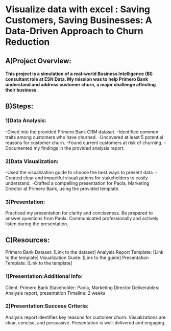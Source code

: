 # Visualize data with excel : Saving Customers, Saving Businesses: A Data-Driven Approach to Churn Reduction


  ## A)Project Overview:

#### This project is a simulation of a real-world Business Intelligence (BI) consultant role at ESN Data. My mission was to help Primero Bank understand and address customer churn, a major challenge affecting their business.

  ## B)Steps:

### 1)Data Analysis:

-Dived into the provided Primero Bank CRM dataset.
-Identified common traits among customers who have churned.
-Uncovered at least 5 potential reasons for customer churn.
-Found current customers at risk of churning.
-Documented my  findings in the provided analysis report.


### 2)Data Visualization:

-Used the visualization guide to choose the best ways to present  data.
-Created clear and impactful visualizations for stakeholders to easily understand.
-Crafted a compelling presentation for Paola, Marketing Director at Primero Bank, using the provided template.


### 3)Presentation:

Practiced my  presentation for clarity and conciseness.
Be prepared to answer questions from Paola.
Communicated professionally and actively listen during the presentation.



  ## C)Resources:

Primero Bank Dataset: [Link to the dataset]
Analysis Report Template: [Link to the template]
Visualization Guide: [Link to the guide]
Presentation Template: [Link to the template]


### 1)Presentation:Additional Info:

Client: Primero Bank
Stakeholder: Paola, Marketing Director
Deliverables: Analysis report, presentation
Timeline: 2 weeks


### 2)Presentation:Success Criteria:

Analysis report identifies key reasons for customer churn.
Visualizations are clear, concise, and persuasive.
Presentation is well-delivered and engaging.

